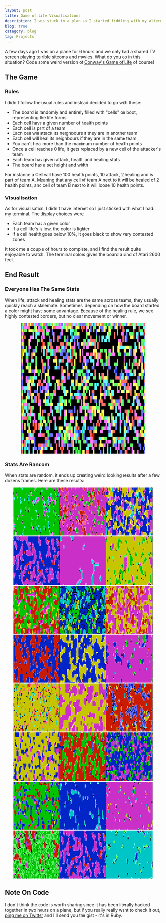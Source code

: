 ```yaml
---
layout: post
title: Game of Life Visualisations
description: I was stuck in a plan so I started fiddling with my alternative version of Conway's Game of Life. I kind of liked the way the board looked after a while, so I decided to share.
blog: true
category: blog
tag: Projects
---
```


A few days ago I was on a plane for 6 hours and we only had a shared TV screen playing terrible sitcoms and movies. What do you do in this situation? Code some weird version of [Conway's Game of Life][1] of course!

## The Game

### Rules

I didn't follow the usual rules and instead decided to go with these:

- The board is randomly and entirely filled with "cells" on boot, representing the life forms
- Each cell have a given number of health points
- Each cell is part of a team
- Each cell will attack its neighbours if they are in another team
- Each cell will heal its neighbours if they are in the same team
- You can't heal more than the maximum number of health points
- Once a cell reaches 0 life, it gets replaced by a new cell of the attacker's team
- Each team has given attack, health and healing stats
- The board has a set height and width

For instance a Cell will have 100 health points, 10 attack, 2 healing and is part of team A. Meaning that any cell of team A next to it will be healed of 2 health points, and cell of team B next to it will loose 10 health points.

### Visualisation

As for visualisation, I didn't have internet so I just sticked with what I had: my terminal. The display choices were:

- Each team has a given color
- If a cell life's is low, the color is lighter
- If a cell health goes below 10%, it goes black to show very contested zones

It took me a couple of hours to complete, and I find the result quite enjoyable to watch. The terminal colors gives the board a kind of Atari 2600 feel.

## End Result

### Everyone Has The Same Stats

When life, attack and healing stats are the same across teams, they usually quickly reach a stalemate. Sometimes, depending on how the board started a color might have some advantage. Because of the healing rule, we see highly contested borders, but no clear movement or winner.

<div class="image-wrapper" style="text-align: center"><img src="/assets/misc/life/life_game.gif" style="width: 400px;"/></div>

### Stats Are Random

When stats are random, it ends up creating weird looking results after a few dozens frames. Here are these results:

<div class="image-wrapper" style="text-align: center"><img src="/assets/misc/life/1.jpg" style="width: 150px;"/><img src="/assets/misc/life/2.jpg" style="width: 150px;"/><img src="/assets/misc/life/3.jpg" style="width: 150px;"/><img src="/assets/misc/life/4.jpg" style="width: 150px;"/><img src="/assets/misc/life/5.jpg" style="width: 150px;"/><img src="/assets/misc/life/6.jpg" style="width: 150px;"/><img src="/assets/misc/life/7.jpg" style="width: 150px;"/><img src="/assets/misc/life/8.jpg" style="width: 150px;"/><img src="/assets/misc/life/9.jpg" style="width: 150px;"/><img src="/assets/misc/life/10.jpg" style="width: 150px;"/><img src="/assets/misc/life/11.jpg" style="width: 150px;"/><img src="/assets/misc/life/12.jpg" style="width: 150px;"/><img src="/assets/misc/life/13.jpg" style="width: 150px;"/><img src="/assets/misc/life/14.jpg" style="width: 150px;"/><img src="/assets/misc/life/15.jpg" style="width: 150px;"/><img src="/assets/misc/life/16.jpg" style="width: 150px;"/><img src="/assets/misc/life/17.jpg" style="width: 150px;"/><img src="/assets/misc/life/18.jpg" style="width: 150px;"/><img src="/assets/misc/life/19.jpg" style="width: 150px;"/><img src="/assets/misc/life/20.jpg" style="width: 150px;"/><img src="/assets/misc/life/21.jpg" style="width: 150px;"/><img src="/assets/misc/life/22.jpg" style="width: 150px;"/><img src="/assets/misc/life/23.jpg" style="width: 150px;"/><img src="/assets/misc/life/24.jpg" style="width: 150px;"/></div>

## Note On Code

I don't think the code is worth sharing since it has been literally hacked together in two hours on a plane, but if you really really want to check it out, [ping me on Twitter][2] and I'll send you the gist - it's in Ruby.

[1]:	https://en.wikipedia.org/wiki/Conway's_Game_of_Life
[2]:	https://twitter.com/marcgg